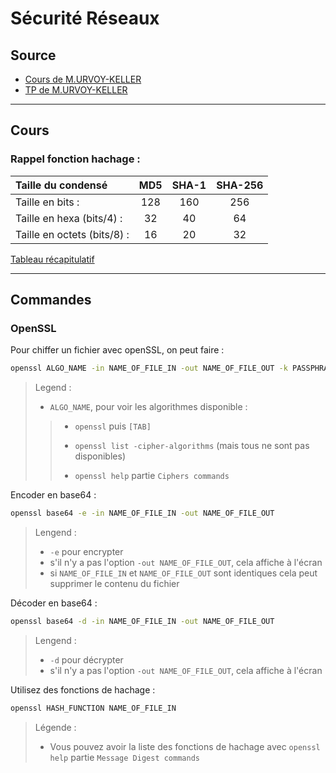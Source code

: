 <!--
Created by Its-Just-Nans - https://github.com/Its-Just-Nans
Copyright Its-Just-Nans
--->

# Sécurité Réseaux

## Source

- [Cours de M.URVOY-KELLER](http://www.i3s.unice.fr/~urvoy/teaching/)
- [TP de M.URVOY-KELLER](http://www.i3s.unice.fr/~urvoy/teaching/)

---

## Cours

### Rappel fonction hachage :

| Taille du condensé          | MD5 | SHA-1 | SHA-256 |
|:----------------------------|:---:|:-----:|:-------:| 
| Taille en bits :            | 128 |  160  |   256   |
| Taille en hexa (bits/4) :   |  32 |   40  |    64   |
| Taille en octets (bits/8) : |  16 |   20  |    32   |

[Tableau récapitulatif](https://en.wikipedia.org/wiki/SHA-1#Comparison_of_SHA_functions)

---

## Commandes

### OpenSSL

Pour chiffer un fichier avec openSSL, on peut faire :
```sh
openssl ALGO_NAME -in NAME_OF_FILE_IN -out NAME_OF_FILE_OUT -k PASSPHRASE
```
> Legend :
> - `ALGO_NAME`, pour voir les algorithmes disponible :
>>- `openssl` puis `[TAB]`
>>
>>- `openssl list -cipher-algorithms` (mais tous ne sont pas disponibles)
>>
>>- `openssl help` partie `Ciphers commands`

Encoder en base64 :
```sh
openssl base64 -e -in NAME_OF_FILE_IN -out NAME_OF_FILE_OUT
```
> Lengend :
>- `-e` pour encrypter
>- s'il n'y a pas l'option `-out NAME_OF_FILE_OUT`, cela affiche à l'écran
>- si `NAME_OF_FILE_IN` et `NAME_OF_FILE_OUT` sont identiques cela peut supprimer le contenu du fichier

Décoder en base64 :
```sh
openssl base64 -d -in NAME_OF_FILE_IN -out NAME_OF_FILE_OUT
```
> Lengend :
>- `-d` pour décrypter
>- s'il n'y a pas l'option `-out NAME_OF_FILE_OUT`, cela affiche à l'écran


Utilisez des fonctions de hachage :
```sh
openssl HASH_FUNCTION NAME_OF_FILE_IN
```
> Légende :
>- Vous pouvez avoir la liste des fonctions de hachage avec `openssl help` partie `Message Digest commands `